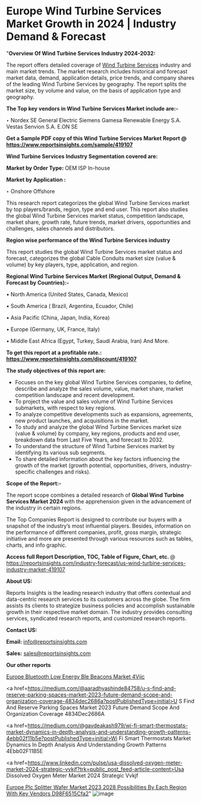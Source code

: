 # Europe Wind Turbine Services Market Growth in 2024 | Industry Demand & Forecast

 "<strong>Overview Of Wind Turbine Services Industry 2024-2032:</strong>

The report offers detailed coverage of <a href=https://www.reportsinsights.com/sample/419107>Wind Turbine Services</a> industry and main market trends. The market research includes historical and forecast market data, demand, application details, price trends, and company shares of the leading Wind Turbine Services by geography. The report splits the market size, by volume and value, on the basis of application type and geography.

<strong>The Top key vendors in Wind Turbine Services Market include are:- </strong>

‣ Nordex SE
General Electric
Siemens Gamesa Renewable Energy S.A.
Vestas
Senvion S.A.
E.ON SE

<strong>Get a Sample PDF copy of this Wind Turbine Services Market Report </strong><strong>@ <a href=https://www.reportsinsights.com/sample/419107 style=color:#0000ff;>https://www.reportsinsights.com/sample/419107</a> </strong>

<strong>Wind Turbine Services Industry Segmentation covered are:</strong>

<strong>Market by Order Type: </strong>
OEM
ISP
In-house

<strong>Market by Application :</strong>

‣ Onshore
Offshore

This research report categorizes the global Wind Turbine Services market by top players/brands, region, type and end user. This report also studies the global Wind Turbine Services market status, competition landscape, market share, growth rate, future trends, market drivers, opportunities and challenges, sales channels and distributors.

<strong>Region wise performance of the Wind Turbine Services industry</strong><strong> </strong>

This report studies the global Wind Turbine Services market status and forecast, categorizes the global Cable Conduits market size (value &amp; volume) by key players, type, application, and region. 

<strong>Regional Wind Turbine Services Market (Regional Output, Demand &amp; Forecast by Countries):-</strong>

• North America (United States, Canada, Mexico)

• South America ( Brazil, Argentina, Ecuador, Chile)

• Asia Pacific (China, Japan, India, Korea)

• Europe (Germany, UK, France, Italy)

• Middle East Africa (Egypt, Turkey, Saudi Arabia, Iran) And More.

<strong>To get this report at a profitable rate.: <a href=https://www.reportsinsights.com/discount/419107 style=color:#0000ff;>https://www.reportsinsights.com/discount/419107</a></strong>

<strong>The study objectives of this report are:</strong>
<ul>
  <li>Focuses on the key global Wind Turbine Services companies, to define, describe and analyze the sales volume, value, market share, market competition landscape and recent development.</li>
  <li>To project the value and sales volume of Wind Turbine Services submarkets, with respect to key regions.</li>
  <li>To analyze competitive developments such as expansions, agreements, new product launches, and acquisitions in the market.</li>
  <li>To study and analyze the global Wind Turbine Services market size (value &amp; volume) by company, key regions, products and end user, breakdown data from Last Five Years, and forecast to 2032.</li>
  <li>To understand the structure of Wind Turbine Services market by identifying its various sub segments.</li>
  <li>To share detailed information about the key factors influencing the growth of the market (growth potential, opportunities, drivers, industry-specific challenges and risks).</li>
</ul>
<strong>Scope of the Report:-</strong><strong> </strong>

The report scope combines a detailed research of <strong>Global Wind Turbine Services Market 2024 </strong>with the apprehension given in the advancement of the industry in certain regions.

The Top Companies Report is designed to contribute our buyers with a snapshot of the industry’s most influential players. Besides, information on the performance of different companies, profit, gross margin, strategic initiative and more are presented through various resources such as tables, charts, and info graphic.

<strong>Access full Report Description, TOC, Table of Figure, Chart, etc. </strong>@   <a href=https://reportsinsights.com/industry-forecast/us-wind-turbine-services-industry-market-419107 style=color:#0000ff;>https://reportsinsights.com/industry-forecast/us-wind-turbine-services-industry-market-419107</a>

<strong>About US:</strong>

Reports Insights is the leading research industry that offers contextual and data-centric research services to its customers across the globe. The firm assists its clients to strategize business policies and accomplish sustainable growth in their respective market domain. The industry provides consulting services, syndicated research reports, and customized research reports.

<strong>Contact US:</strong>

<p class=""""><b>Email:</b> <a href=mailto:info@reportsinsights.com>info@reportsinsights.com</a></p>
<p class=""""><b>Sales:</b> <a href=mailto:sales@reportsinsights.com>sales@reportsinsights.com</a></p>

<strong>Our other reports</strong>

<a href=https://www.linkedin.com/pulse/europe-bluetooth-low-energy-ble-beacons-market-4vijc/>Europe Bluetooth Low Energy Ble Beacons Market 4Vijc</a>

<a href=https://medium.com/@aaradhyashinde84758/u-s-find-and-reserve-parking-spaces-market-2023-future-demand-scope-and-organization-coverage-4834dec2686a?postPublishedType=initial>U S Find And Reserve Parking Spaces Market 2023 Future Demand Scope And Organization Coverage 4834Dec2686A</a>

<a href=https://medium.com/@gavdeakash979/wi-fi-smart-thermostats-market-dynamics-in-depth-analysis-and-understanding-growth-patterns-4ebb02f11b5e?postPublishedType=initial>Wi Fi Smart Thermostats Market Dynamics In Depth Analysis And Understanding Growth Patterns 4Ebb02F11B5E</a>

<a href=https://www.linkedin.com/pulse/usa-dissolved-oxygen-meter-market-2024-strategic-vvkjf?trk=public_post_feed-article-content>Usa Dissolved Oxygen Meter Market 2024 Strategic Vvkjf</a>

<a href=https://medium.com/@nadeemkazi654/europe-plc-splitter-wafer-market-2023-2028-possibilities-by-each-region-with-key-vendors-d98f6515cfa2>Europe Plc Splitter Wafer Market 2023 2028 Possibilities By Each Region With Key Vendors D98F6515Cfa2</a>"
![image](https://github.com/daminid12/RImarketresearch/assets/158430485/a287308c-f387-4c5c-b9e8-5c3701f4e8f2)

